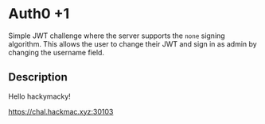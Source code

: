 # Auth0 +1

Simple JWT challenge where the server supports the `none` signing algorithm.
This allows the user to change their JWT and sign in as admin by changing the username field.

## Description
Hello hackymacky!

https://chal.hackmac.xyz:30103
